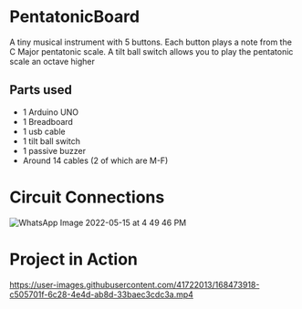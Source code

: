 # PentatonicBoard

A tiny musical instrument with 5 buttons. Each button plays a note from the C Major pentatonic scale. 
A tilt ball switch allows you to play the pentatonic scale an octave higher

## Parts used

- 1 Arduino UNO
- 1 Breadboard
- 1 usb cable
- 1 tilt ball switch
- 1 passive buzzer
- Around 14 cables (2 of which are M-F)

# Circuit Connections
![WhatsApp Image 2022-05-15 at 4 49 46 PM](https://user-images.githubusercontent.com/41722013/168473913-2b101e8d-af4b-4af5-a0a4-a126e7d7dab3.jpeg)

# Project in Action
https://user-images.githubusercontent.com/41722013/168473918-c505701f-6c28-4e4d-ab8d-33baec3cdc3a.mp4

